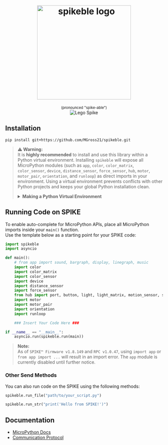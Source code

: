 <h1 align="center">
    <img src="https://raw.githubusercontent.com/MGross21/spikeble/main/assets/spikeble_logo.png" alt="spikeble logo" width="300" />
</h1>
<p align="center">
    <sub>(pronounced "spike-able")</sub>
    <br>
    <img src="https://raw.githubusercontent.com/MGross21/spikeble/main/assets/lego_spike.png" alt="Lego Spike"/>
</p>

## Installation

```console
pip install git+https://github.com/MGross21/spikeble.git
```

> **⚠️ Warning:**  
> It is **highly recommended** to install and use this library within a Python virtual environment. Installing `spikeble` will expose all MicroPython modules (such as `app`, `color`, `color_matrix`, `color_sensor`, `device`, `distance_sensor`, `force_sensor`, `hub`, `motor`, `motor_pair`, `orientation`, and `runloop`) as direct imports in your environment. Using a virtual environment prevents conflicts with other Python projects and keeps your global Python installation clean.
>
> <details>
> <summary><strong>Making a Python Virtual Environment</strong></summary>
>
> ```bash
> python -m venv .venv
>
> # Activate the virtual environment
> # On Windows:
> venv\Scripts\activate
>
> # On macOS/Linux:
> source venv/bin/activate
> ```
>
> Once activated, you can install `spikeble` and other dependencies.
>
> </details>

## Running Code on SPIKE

To enable auto-complete for MicroPython APIs, place all MicroPython imports inside your `main()` function.  
Use the template below as a starting point for your SPIKE code:

```python
import spikeble
import asyncio

def main():
    # from app import sound, bargraph, display, linegraph, music
    import color
    import color_matrix
    import color_sensor
    import device
    import distance_sensor
    import force_sensor
    from hub import port, button, light, light_matrix, motion_sensor, sound
    import motor
    import motor_pair
    import orientation
    import runloop

    ### Insert Your Code Here ###

if __name__ == "__main__":
    asyncio.run(spikeble.run(main))
```

> **Note:**  
> As of `SPIKE™ Firmware v1.8.149` and `RPC v1.0.47`, using `import app` or `from app import ...` will result in an import error. The `app` module is currently disabled until further notice.

### Other Send Methods

You can also run code on the SPIKE using the following methods:

```python
spikeble.run_file("path/to/your_script.py")
```

```python
spikeble.run_str("print('Hello from SPIKE!')")
```

## Documentation

- [MicroPython Docs](https://spike.legoeducation.com/prime/modal/help/lls-help-python)
- [Communication Protocol](https://github.com/LEGO/spike-prime-docs)
<!-- - [Spike 3 Python Docs (Unofficial)](https://tuftsceeo.github.io/SPIKEPythonDocs/SPIKE3.html) -->